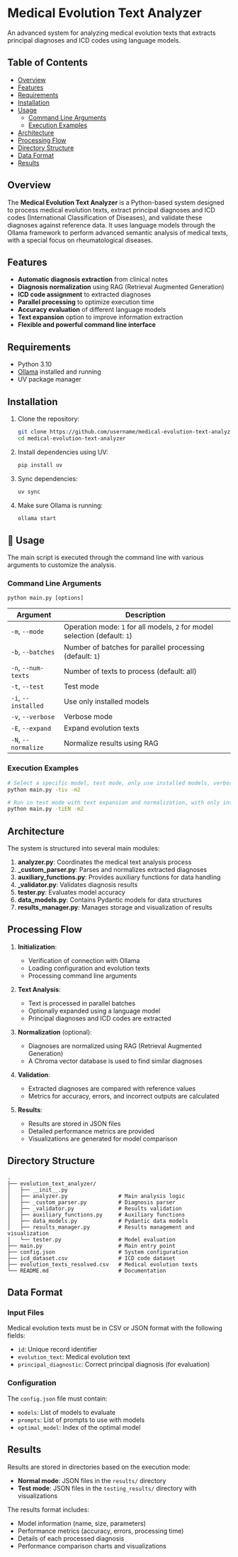 # Medical Evolution Text Analyzer

An advanced system for analyzing medical evolution texts that extracts principal diagnoses and ICD codes using language models.

## Table of Contents

- [Overview](#overview)
- [Features](#features)
- [Requirements](#requirements)
- [Installation](#installation)
- [Usage](#usage)
  - [Command Line Arguments](#command-line-arguments)
  - [Execution Examples](#execution-examples)
- [Architecture](#architecture)
- [Processing Flow](#processing-flow)
- [Directory Structure](#directory-structure)
- [Data Format](#data-format)
- [Results](#results)

## Overview

The **Medical Evolution Text Analyzer** is a Python-based system designed to process medical evolution texts, extract principal diagnoses and ICD codes (International Classification of Diseases), and validate these diagnoses against reference data. It uses language models through the Ollama framework to perform advanced semantic analysis of medical texts, with a special focus on rheumatological diseases.

## Features

- **Automatic diagnosis extraction** from clinical notes
- **Diagnosis normalization** using RAG (Retrieval Augmented Generation)
- **ICD code assignment** to extracted diagnoses
- **Parallel processing** to optimize execution time
- **Accuracy evaluation** of different language models
- **Text expansion** option to improve information extraction
- **Flexible and powerful command line interface**

## Requirements

- Python 3.10
- [Ollama](https://ollama.ai/) installed and running
- UV package manager

## Installation

1. Clone the repository:
   ```bash
   git clone https://github.com/username/medical-evolution-text-analyzer.git
   cd medical-evolution-text-analyzer
   ```

2. Install dependencies using UV:
   ```bash
   pip install uv
   ```
   
3. Sync dependencies:
   ```bash
   uv sync
   ```

3. Make sure Ollama is running:
   ```bash
   ollama start
   ```

## 🚀 Usage

The main script is executed through the command line with various arguments to customize the analysis.

### Command Line Arguments

```
python main.py [options]
```

| Argument | Description |
|-----------|-------------|
| `-m`, `--mode` | Operation mode: `1` for all models, `2` for model selection (default: `1`) |
| `-b`, `--batches` | Number of batches for parallel processing (default: `1`) |
| `-n`, `--num-texts` | Number of texts to process (default: all) |
| `-t`, `--test` | Test mode |
| `-i`, `--installed` | Use only installed models |
| `-v`, `--verbose` | Verbose mode |
| `-E`, `--expand` | Expand evolution texts |
| `-N`, `--normalize` | Normalize results using RAG |

### Execution Examples

```bash
# Select a specific model, test mode, only use installed models, verbose mode
python main.py -tiv -m2

# Run in test mode with text expansion and normalization, with only installed models
python main.py -tiEN -m2
```

## Architecture

The system is structured into several main modules:

1. **analyzer.py**: Coordinates the medical text analysis process
2. **_custom_parser.py**: Parses and normalizes extracted diagnoses
3. **auxiliary_functions.py**: Provides auxiliary functions for data handling
4. **_validator.py**: Validates diagnosis results
5. **tester.py**: Evaluates model accuracy
6. **data_models.py**: Contains Pydantic models for data structures
7. **results_manager.py**: Manages storage and visualization of results

## Processing Flow

1. **Initialization**:
   - Verification of connection with Ollama
   - Loading configuration and evolution texts
   - Processing command line arguments

2. **Text Analysis**:
   - Text is processed in parallel batches
   - Optionally expanded using a language model
   - Principal diagnoses and ICD codes are extracted

3. **Normalization** (optional):
   - Diagnoses are normalized using RAG (Retrieval Augmented Generation)
   - A Chroma vector database is used to find similar diagnoses

4. **Validation**:
   - Extracted diagnoses are compared with reference values
   - Metrics for accuracy, errors, and incorrect outputs are calculated

5. **Results**:
   - Results are stored in JSON files
   - Detailed performance metrics are provided
   - Visualizations are generated for model comparison

## Directory Structure

```
.
├── evolution_text_analyzer/
│   ├── __init__.py
│   ├── analyzer.py                # Main analysis logic
│   ├── _custom_parser.py          # Diagnosis parser
│   ├── _validator.py              # Results validation
│   ├── auxiliary_functions.py     # Auxiliary functions
│   ├── data_models.py             # Pydantic data models
│   ├── results_manager.py         # Results management and visualization
│   └── tester.py                  # Model evaluation
├── main.py                        # Main entry point
├── config.json                    # System configuration
├── icd_dataset.csv                # ICD code dataset
├── evolution_texts_resolved.csv   # Medical evolution texts
└── README.md                      # Documentation
```

## Data Format

### Input Files

Medical evolution texts must be in CSV or JSON format with the following fields:

- `id`: Unique record identifier
- `evolution_text`: Medical evolution text
- `principal_diagnostic`: Correct principal diagnosis (for evaluation)

### Configuration

The `config.json` file must contain:

- `models`: List of models to evaluate
- `prompts`: List of prompts to use with models
- `optimal_model`: Index of the optimal model

## Results

Results are stored in directories based on the execution mode:

- **Normal mode**: JSON files in the `results/` directory
- **Test mode**: JSON files in the `testing_results/` directory with visualizations

The results format includes:

- Model information (name, size, parameters)
- Performance metrics (accuracy, errors, processing time)
- Details of each processed diagnosis
- Performance comparison charts and visualizations
